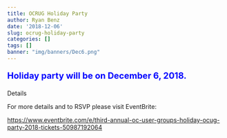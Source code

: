 ```yaml
---
title: OCRUG Holiday Party
author: Ryan Benz
date: '2018-12-06'
slug: ocrug-holiday-party
categories: []
tags: []
banner: "img/banners/Dec6.png"
---
```


<b><p style="font-size: 20px; color: blue;">Holiday party will be on December 6, 2018.</p></b>

Details

For more details and to RSVP please visit EventBrite:

https://www.eventbrite.com/e/third-annual-oc-user-groups-holiday-ocug-party-2018-tickets-50987192064
